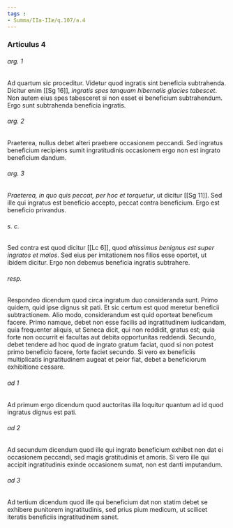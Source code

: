 ```yaml
---
tags : 
- Summa/IIa-IIæ/q.107/a.4
---
```


### Articulus 4

###### arg. 1
Ad quartum sic proceditur. Videtur quod ingratis sint beneficia subtrahenda. Dicitur enim [[Sg 16]], *ingratis spes tanquam hibernalis glacies tabescet*. Non autem eius spes tabesceret si non esset ei beneficium subtrahendum. Ergo sunt subtrahenda beneficia ingratis.

###### arg. 2
Praeterea, nullus debet alteri praebere occasionem peccandi. Sed ingratus beneficium recipiens sumit ingratitudinis occasionem ergo non est ingrato beneficium dandum.

###### arg. 3
*Praeterea, in quo quis peccat, per hoc et torquetur*, ut dicitur [[Sg 11]]. Sed ille qui ingratus est beneficio accepto, peccat contra beneficium. Ergo est beneficio privandus.

###### s. c.
Sed contra est quod dicitur [[Lc 6]], quod *altissimus benignus est super ingratos et malos*. Sed eius per imitationem nos filios esse oportet, ut ibidem dicitur. Ergo non debemus beneficia ingratis subtrahere.

###### resp.
Respondeo dicendum quod circa ingratum duo consideranda sunt. Primo quidem, quid ipse dignus sit pati. Et sic certum est quod meretur beneficii subtractionem. Alio modo, considerandum est quid oporteat beneficum facere. Primo namque, debet non esse facilis ad ingratitudinem iudicandam, quia frequenter aliquis, ut Seneca dicit, qui non reddidit, gratus est; quia forte non occurrit ei facultas aut debita opportunitas reddendi. Secundo, debet tendere ad hoc quod de ingrato gratum faciat, quod si non potest primo beneficio facere, forte faciet secundo. Si vero ex beneficiis multiplicatis ingratitudinem augeat et peior fiat, debet a beneficiorum exhibitione cessare.

###### ad 1
Ad primum ergo dicendum quod auctoritas illa loquitur quantum ad id quod ingratus dignus est pati.

###### ad 2
Ad secundum dicendum quod ille qui ingrato beneficium exhibet non dat ei occasionem peccandi, sed magis gratitudinis et amoris. Si vero ille qui accipit ingratitudinis exinde occasionem sumat, non est danti imputandum.

###### ad 3
Ad tertium dicendum quod ille qui beneficium dat non statim debet se exhibere punitorem ingratitudinis, sed prius pium medicum, ut scilicet iteratis beneficiis ingratitudinem sanet.

